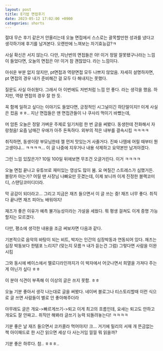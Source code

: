 ```yaml
---
layout: post
title: E기업 면접후기
date: 2023-05-12 17:02:00 +0900
categories: shorts
---
```


<p>

절대 무슨 후기 같은거 안올리는데 오늘 면접에서 스스로는 괄목할만한 성과를 냈다고 생각하기에 후기를 남겨본다. 오랜만에 느껴보는 자기효능감?ㅋ
<br/><br/>
사실 확신은 서지 않는다. 다만, 지난번의 면접들은 아! 이거 정말 잘못됐구나라는 느낌이 들었다면, 오늘의 면접은 아! 이거 참 괜찮았다. 라는 느낌이다.
<br/><br/>
아쉬운 부분 없지 않지만, pt면접과 역량면접 모두 나쁘지 않았음. 자세히 설명하자면, pt 면접의 경우 내가 준비해간 걸 모두 다 해내지는 못했다.
<br/><br/>
질문도 사실 아쉬웠다. 그래서 아 이번에도 저번처럼 느낌 안 좋다. 라는 생각을 했음. 하지만, 역량 면접의 경우 잘 한 듯.
<br/><br/>
꼭 함께 일하고 싶다는 이야기도 들었다면, 긍정적인 시그널이긴 하단말이지!! 이게 사실은 컸음 ㅎㅎ.. 지난 면접들은 맨 면접관들이 나 쿠사리 먹이기 바빴는데,
<br/><br/>
머 암튼 오늘은 정말 가벼운 주제로 일기처럼 한 번 글을 써봤다. 동생한테 전화해서 자랑쳤음! 요즘 남매간 우애가 아주 돈독하다. 외부의 적은 내부를 결속시킴 ㅋㅋㅋㅋ
<br/><br/>
취직하면, 동생이랑 부모님한테 젤 먼저 맛있는거 사줄거다. 진짜 나땜에 어릴 때부터 뭔 고생이냐... ㅋㅋㅋㅋ... 이 글 나중에 지우거나 내용 삭제하고 요약본만 남겨야겠다.
<br/><br/>
그런 느낌 있잖은가? 10일 100일 뒤에보면 무조건 오글거린다. 이거 ㅋㅋㅋㅋ
<br/><br/>
오늘 면접 끝나고 유튜브로 재미있는 영상도 많이 봄. 요 며칠간 스트레스가 심했거든. 블랑카 아는가? 어릴 땐 사장님 나빠요만 웃겼는데, 이제 보니까 이게 진정한 블랙코미디, 스탠딩코미디더라.
<br/><br/>
막 공감이 되더라고... 그리고 지금은 재즈 들으면서 이 글 쓰는 중! 재즈 너무 좋다. 취직 다 끝나면 재즈 피아노 배워야지!
<br/><br/>
재즈가 좋은 이유가 예측 불가능성이라는 가설을 세웠다. 뭐 평생 걸쳐도 이게 증명 가능할지는 모르겠다.
<br/><br/>
다만, 평소에 생각한 내용을 조금 써보자면 다음과 같다.
<br/><br/>
기본적으로 음악의 바탕이 되는 비트, 박자는 인간의 심장박동과 연동되어 있다. 재즈는 심장 박동보다 한템포 느리지? (맞는지 모름ㅋ 내가 듣는건 그럼) 그렇다면 사람을 이완시킴
<br/><br/>
그와 동시에 베이스에서 멜로디라인까지가 이 박자에서 어긋나면서 희열을 가져다 주는게 아닌가 싶다 ㅎㅎ
<br/><br/>
이 분야 식견이 부족해 이 이상의 글은 쓰지 못함. ㅎㅎ
<br/><br/>
오늘 기분 좋아서 생각 나는대로 글을 써봤다. 네이버 블로그나 티스토리할때 이런 식으로 글 쓰면 사람들이 별로 안 좋아해주더라
<br/><br/>
아무래도 글은 개요->빠르게쓰기->퇴고 이게 최고의 흐름인데, 요새는 퇴고도 안하고 개요도 잘 안짜고.. 취직만 해봐라 글쓰기 능력 되돌려놓는다! ㅋㅋㅋㅋ
<br/><br/>
기분 좋은 날 재즈 들으면서 코카콜라 먹어야지! 크... 거기에 밀리의 서재 개 뜬금없는 책 아이패드로 한 시간 읽으면 세상 다 사는거임 낄낄 뭐 읽을까?
<br/><br/>
기분 좋은 하루다. 참.. ㅎㅎㅎ..

</p>
